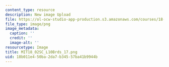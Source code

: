 ```yaml
---
content_type: resource
description: New image Upload
file: https://ol-ocw-studio-app-production.s3.amazonaws.com/courses/18-02sc-multivariable-calculus-fall-2010/18b011e450ba2da7b34557ba41b9944b_MIT18_02SC_L10Brds_17.png
file_type: image/png
image_metadata:
  caption: ''
  credit: ''
  image-alt: ''
resourcetype: Image
title: MIT18_02SC_L10Brds_17.png
uid: 18b011e4-50ba-2da7-b345-57ba41b9944b
---
```

